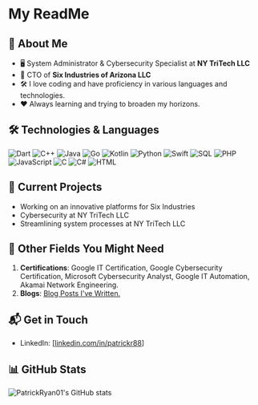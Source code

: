 # My ReadMe

## 🌟 About Me
- 🖥️ System Administrator & Cybersecurity Specialist at **NY TriTech LLC**
- 🚀 CTO of **Six Industries of Arizona LLC**
- 🛠️ I love coding and have proficiency in various languages and technologies.
- ❤️ Always learning and trying to broaden my horizons.

## 🛠️ Technologies & Languages

![Dart](https://img.shields.io/badge/-Dart-0175C2?style=flat-square&logo=dart)
![C++](https://img.shields.io/badge/-C++-00599C?style=flat-square&logo=c)
![Java](https://img.shields.io/badge/-Java-E34A86?style=flat-square&logo=java)
![Go](https://img.shields.io/badge/-Go-00ADD8?style=flat-square&logo=go)
![Kotlin](https://img.shields.io/badge/-Kotlin-0095D5?style=flat-square&logo=kotlin)
![Python](https://img.shields.io/badge/-Python-3776AB?style=flat-square&logo=python)
![Swift](https://img.shields.io/badge/-Swift-FA7343?style=flat-square&logo=swift)
![SQL](https://img.shields.io/badge/-SQL-4479A1?style=flat-square&logo=postgresql)
![PHP](https://img.shields.io/badge/-PHP-777BB4?style=flat-square&logo=php)
![JavaScript](https://img.shields.io/badge/-JavaScript-F7DF1E?style=flat-square&logo=javascript)
![C](https://img.shields.io/badge/-C-A8B9CC?style=flat-square&logo=c)
![C#](https://img.shields.io/badge/-C%23-239120?style=flat-square&logo=c-sharp)
![HTML](https://img.shields.io/badge/-HTML-E34F26?style=flat-square&logo=html5)

## 🔭 Current Projects
- Working on an innovative platforms for Six Industries
- Cybersecurity at NY TriTech LLC
- Streamlining system processes at NY TriTech LLC

## 📌 Other Fields You Might Need
1. **Certifications**: Google IT Certification, Google Cybersecurity Certification, Microsoft Cybersecurity Analyst, Google IT Automation, Akamai Network Engineering.
2. **Blogs**: [Blog Posts I've Written.](https://www.nytritech.com/blog-2/)

## 📬 Get in Touch

- LinkedIn: [[linkedin.com/in/patrickr88](https://www.linkedin.com/in/patrickr88/)]

## 📊 GitHub Stats

![PatrickRyan01's GitHub stats](https://github-readme-stats.vercel.app/api?username=patrickryan01&show_icons=true&theme=radical)
